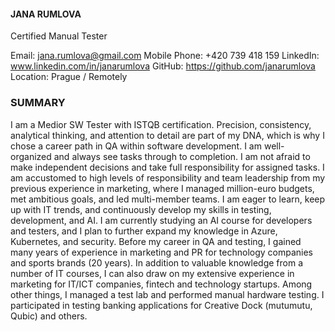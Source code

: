 #### JANA RUMLOVA ####
Certified Manual Tester

Email: jana.rumlova@gmail.com 
Mobile Phone: +420 739 418 159
LinkedIn: www.linkedin.com/in/janarumlova 
GitHub: https://github.com/janarumlova
Location: Prague / Remotely

### SUMMARY ###

I am a Medior SW Tester with ISTQB certification. Precision, consistency, analytical thinking, and attention to detail are part of my DNA, which is why I chose a career path in QA within software development. I am well-organized and always see tasks through to completion. I am not afraid to make independent decisions and take full responsibility for assigned tasks. I am accustomed to high levels of responsibility and team leadership from my previous experience in marketing, where I managed million-euro budgets, met ambitious goals, and led multi-member teams. I am eager to learn, keep up with IT trends, and continuously develop my skills in testing, development, and AI. I am currently studying an AI course for developers and testers, and I plan to further expand my knowledge in Azure, Kubernetes, and security. Before my career in QA and testing, I gained many years of experience in marketing and PR for technology companies and sports brands (20 years). In addition to valuable knowledge from a number of IT courses, I can also draw on my extensive experience in marketing for IT/ICT companies, fintech and technology startups. Among other things, I managed a test lab and performed manual hardware testing. I participated in testing banking applications for Creative Dock (mutumutu, Qubic) and others.
